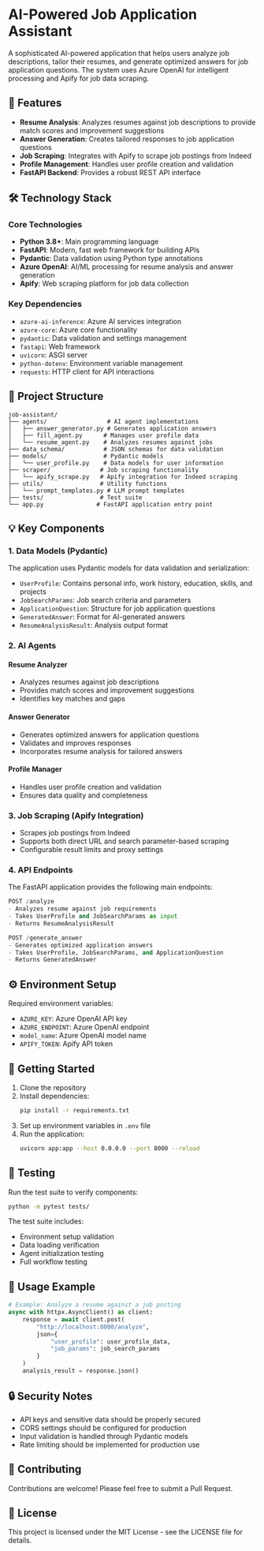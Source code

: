 # AI-Powered Job Application Assistant

A sophisticated AI-powered application that helps users analyze job descriptions, tailor their resumes, and generate optimized answers for job application questions. 
The system uses Azure OpenAI for intelligent processing and Apify for job data scraping.

## 🚀 Features

- **Resume Analysis**: Analyzes resumes against job descriptions to provide match scores and improvement suggestions
- **Answer Generation**: Creates tailored responses to job application questions
- **Job Scraping**: Integrates with Apify to scrape job postings from Indeed
- **Profile Management**: Handles user profile creation and validation
- **FastAPI Backend**: Provides a robust REST API interface

## 🛠 Technology Stack

### Core Technologies
- **Python 3.8+**: Main programming language
- **FastAPI**: Modern, fast web framework for building APIs
- **Pydantic**: Data validation using Python type annotations
- **Azure OpenAI**: AI/ML processing for resume analysis and answer generation
- **Apify**: Web scraping platform for job data collection

### Key Dependencies
- `azure-ai-inference`: Azure AI services integration
- `azure-core`: Azure core functionality
- `pydantic`: Data validation and settings management
- `fastapi`: Web framework
- `uvicorn`: ASGI server
- `python-dotenv`: Environment variable management
- `requests`: HTTP client for API interactions

## 📁 Project Structure

```
job-assistant/
├── agents/                 # AI agent implementations
│   ├── answer_generator.py # Generates application answers
│   ├── fill_agent.py      # Manages user profile data
│   └── resume_agent.py    # Analyzes resumes against jobs
├── data_schema/           # JSON schemas for data validation
├── models/                # Pydantic models
│   └── user_profile.py    # Data models for user information
├── scraper/              # Job scraping functionality
│   └── apify_scrape.py   # Apify integration for Indeed scraping
├── utils/                # Utility functions
│   └── prompt_templates.py # LLM prompt templates
├── tests/                # Test suite
└── app.py               # FastAPI application entry point
```

## 💡 Key Components

### 1. Data Models (Pydantic)
The application uses Pydantic models for data validation and serialization:
- `UserProfile`: Contains personal info, work history, education, skills, and projects
- `JobSearchParams`: Job search criteria and parameters
- `ApplicationQuestion`: Structure for job application questions
- `GeneratedAnswer`: Format for AI-generated answers
- `ResumeAnalysisResult`: Analysis output format

### 2. AI Agents

#### Resume Analyzer
- Analyzes resumes against job descriptions
- Provides match scores and improvement suggestions
- Identifies key matches and gaps

#### Answer Generator
- Generates optimized answers for application questions
- Validates and improves responses
- Incorporates resume analysis for tailored answers

#### Profile Manager
- Handles user profile creation and validation
- Ensures data quality and completeness

### 3. Job Scraping (Apify Integration)
- Scrapes job postings from Indeed
- Supports both direct URL and search parameter-based scraping
- Configurable result limits and proxy settings

### 4. API Endpoints

The FastAPI application provides the following main endpoints:

```python
POST /analyze
- Analyzes resume against job requirements
- Takes UserProfile and JobSearchParams as input
- Returns ResumeAnalysisResult

POST /generate_answer
- Generates optimized application answers
- Takes UserProfile, JobSearchParams, and ApplicationQuestion
- Returns GeneratedAnswer
```

## ⚙️ Environment Setup

Required environment variables:
- `AZURE_KEY`: Azure OpenAI API key
- `AZURE_ENDPOINT`: Azure OpenAI endpoint
- `model_name`: Azure OpenAI model name
- `APIFY_TOKEN`: Apify API token

## 🚀 Getting Started

1. Clone the repository
2. Install dependencies:
   ```bash
   pip install -r requirements.txt
   ```
3. Set up environment variables in `.env` file
4. Run the application:
   ```bash
   uvicorn app:app --host 0.0.0.0 --port 8000 --reload
   ```

## 🧪 Testing

Run the test suite to verify components:
```bash
python -m pytest tests/
```

The test suite includes:
- Environment setup validation
- Data loading verification
- Agent initialization testing
- Full workflow testing

## 📝 Usage Example

```python
# Example: Analyze a resume against a job posting
async with httpx.AsyncClient() as client:
    response = await client.post(
        "http://localhost:8000/analyze",
        json={
            "user_profile": user_profile_data,
            "job_params": job_search_params
        }
    )
    analysis_result = response.json()
```

## 🔒 Security Notes

- API keys and sensitive data should be properly secured
- CORS settings should be configured for production
- Input validation is handled through Pydantic models
- Rate limiting should be implemented for production use

## 🤝 Contributing

Contributions are welcome! Please feel free to submit a Pull Request.

## 📄 License

This project is licensed under the MIT License - see the LICENSE file for details.
